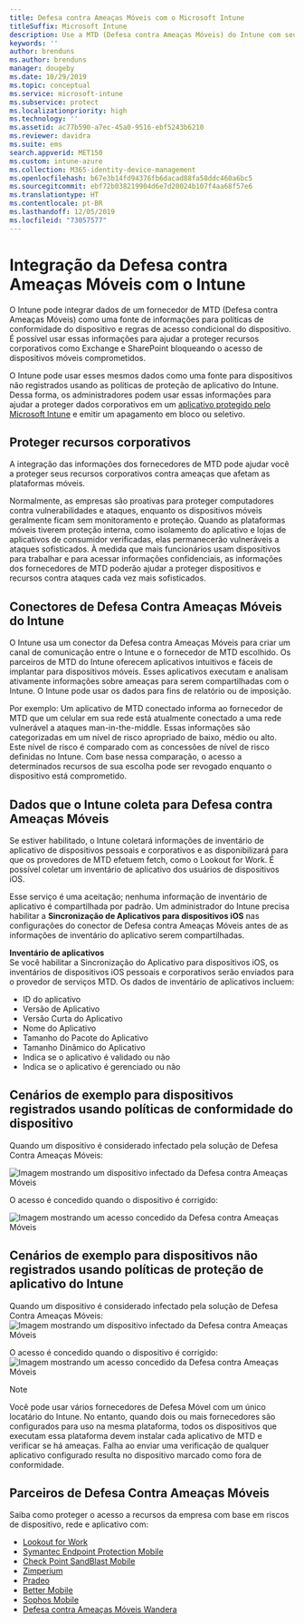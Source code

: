 ```yaml
---
title: Defesa contra Ameaças Móveis com o Microsoft Intune
titleSuffix: Microsoft Intune
description: Use a MTD (Defesa contra Ameaças Móveis) do Intune com seu parceiro de Defesa contra Ameaças Móveis para proteger o acesso aos recursos da empresa com base no risco do dispositivo.
keywords: ''
author: brenduns
ms.author: brenduns
manager: dougeby
ms.date: 10/29/2019
ms.topic: conceptual
ms.service: microsoft-intune
ms.subservice: protect
ms.localizationpriority: high
ms.technology: ''
ms.assetid: ac77b590-a7ec-45a0-9516-ebf5243b6210
ms.reviewer: davidra
ms.suite: ems
search.appverid: MET150
ms.custom: intune-azure
ms.collection: M365-identity-device-management
ms.openlocfilehash: b67e3b14fd94376fb6dacad88fa58ddc460a6bc5
ms.sourcegitcommit: ebf72b038219904d6e7d20024b107f4aa68f57e6
ms.translationtype: HT
ms.contentlocale: pt-BR
ms.lasthandoff: 12/05/2019
ms.locfileid: "73057577"
---
```

# <a name="mobile-threat-defense-integration-with-intune"></a>Integração da Defesa contra Ameaças Móveis com o Intune

O Intune pode integrar dados de um fornecedor de MTD (Defesa contra Ameaças Móveis) como uma fonte de informações para políticas de conformidade do dispositivo e regras de acesso condicional do dispositivo. É possível usar essas informações para ajudar a proteger recursos corporativos como Exchange e SharePoint bloqueando o acesso de dispositivos móveis comprometidos.

O Intune pode usar esses mesmos dados como uma fonte para dispositivos não registrados usando as políticas de proteção de aplicativo do Intune. Dessa forma, os administradores podem usar essas informações para ajudar a proteger dados corporativos em um [aplicativo protegido pelo Microsoft Intune](~/apps/apps-supported-intune-apps.md) e emitir um apagamento em bloco ou seletivo.

## <a name="protect-corporate-resources"></a>Proteger recursos corporativos

A integração das informações dos fornecedores de MTD pode ajudar você a proteger seus recursos corporativos contra ameaças que afetam as plataformas móveis.  

Normalmente, as empresas são proativas para proteger computadores contra vulnerabilidades e ataques, enquanto os dispositivos móveis geralmente ficam sem monitoramento e proteção. Quando as plataformas móveis tiverem proteção interna, como isolamento do aplicativo e lojas de aplicativos de consumidor verificadas, elas permanecerão vulneráveis a ataques sofisticados. À medida que mais funcionários usam dispositivos para trabalhar e para acessar informações confidenciais, as informações dos fornecedores de MTD poderão ajudar a proteger dispositivos e recursos contra ataques cada vez mais sofisticados.

## <a name="intune-mobile-threat-defense-connectors"></a>Conectores de Defesa Contra Ameaças Móveis do Intune

O Intune usa um conector da Defesa contra Ameaças Móveis para criar um canal de comunicação entre o Intune e o fornecedor de MTD escolhido. Os parceiros de MTD do Intune oferecem aplicativos intuitivos e fáceis de implantar para dispositivos móveis. Esses aplicativos executam e analisam ativamente informações sobre ameaças para serem compartilhadas com o Intune. O Intune pode usar os dados para fins de relatório ou de imposição.

Por exemplo: Um aplicativo de MTD conectado informa ao fornecedor de MTD que um celular em sua rede está atualmente conectado a uma rede vulnerável a ataques man-in-the-middle. Essas informações são categorizadas em um nível de risco apropriado de baixo, médio ou alto. Este nível de risco é comparado com as concessões de nível de risco definidas no Intune. Com base nessa comparação, o acesso a determinados recursos de sua escolha pode ser revogado enquanto o dispositivo está comprometido.

## <a name="data-that-intune-collects-for-mobile-threat-defense"></a>Dados que o Intune coleta para Defesa contra Ameaças Móveis

Se estiver habilitado, o Intune coletará informações de inventário de aplicativo de dispositivos pessoais e corporativos e as disponibilizará para que os provedores de MTD efetuem fetch, como o Lookout for Work. É possível coletar um inventário de aplicativo dos usuários de dispositivos iOS.

Esse serviço é uma aceitação; nenhuma informação de inventário de aplicativo é compartilhada por padrão. Um administrador do Intune precisa habilitar a **Sincronização de Aplicativos para dispositivos iOS** nas configurações do conector de Defesa contra Ameaças Móveis antes de as informações de inventário do aplicativo serem compartilhadas.

**Inventário de aplicativos**  
Se você habilitar a Sincronização do Aplicativo para dispositivos iOS, os inventários de dispositivos iOS pessoais e corporativos serão enviados para o provedor de serviços MTD. Os dados de inventário de aplicativos incluem:

- ID do aplicativo
- Versão de Aplicativo
- Versão Curta do Aplicativo
- Nome do Aplicativo
- Tamanho do Pacote do Aplicativo
- Tamanho Dinâmico do Aplicativo
- Indica se o aplicativo é validado ou não
- Indica se o aplicativo é gerenciado ou não

## <a name="sample-scenarios-for-enrolled-devices-using-device-compliance-policies"></a>Cenários de exemplo para dispositivos registrados usando políticas de conformidade do dispositivo

Quando um dispositivo é considerado infectado pela solução de Defesa Contra Ameaças Móveis:

![Imagem mostrando um dispositivo infectado da Defesa contra Ameaças Móveis](./media/mobile-threat-defense/MTD-image-1.png)

O acesso é concedido quando o dispositivo é corrigido:

![Imagem mostrando um acesso concedido da Defesa contra Ameaças Móveis](./media/mobile-threat-defense/MTD-image-2.png)

## <a name="sample-scenarios-for-unenrolled-devices-using-intune-app-protection-policies"></a>Cenários de exemplo para dispositivos não registrados usando políticas de proteção de aplicativo do Intune

Quando um dispositivo é considerado infectado pela solução de Defesa Contra Ameaças Móveis:<br>
![Imagem mostrando um dispositivo infectado da Defesa contra Ameaças Móveis](./media/mobile-threat-defense/MTD-image-3.png)

O acesso é concedido quando o dispositivo é corrigido:<br>
![Imagem mostrando um acesso concedido da Defesa contra Ameaças Móveis](./media/mobile-threat-defense/MTD-image-4.png)

> [!NOTE]
> Você pode usar vários fornecedores de Defesa Móvel com um único locatário do Intune. No entanto, quando dois ou mais fornecedores são configurados para uso na mesma plataforma, todos os dispositivos que executam essa plataforma devem instalar cada aplicativo de MTD e verificar se há ameaças. Falha ao enviar uma verificação de qualquer aplicativo configurado resulta no dispositivo marcado como fora de conformidade. 

## <a name="mobile-threat-defense-partners"></a>Parceiros de Defesa Contra Ameaças Móveis

Saiba como proteger o acesso a recursos da empresa com base em riscos de dispositivo, rede e aplicativo com:

- [Lookout for Work](lookout-mobile-threat-defense-connector.md)
- [Symantec Endpoint Protection Mobile](skycure-mobile-threat-defense-connector.md)
- [Check Point SandBlast Mobile](checkpoint-sandblast-mobile-mobile-threat-defense-connector.md)
- [Zimperium](zimperium-mobile-threat-defense-connector.md)
- [Pradeo](pradeo-mobile-threat-defense-connector.md)
- [Better Mobile](better-mobile-threat-defense-connector.md)
- [Sophos Mobile](sophos-mtd-connector.md)
- [Defesa contra Ameaças Móveis Wandera](wandera-mtd-connector.md)
